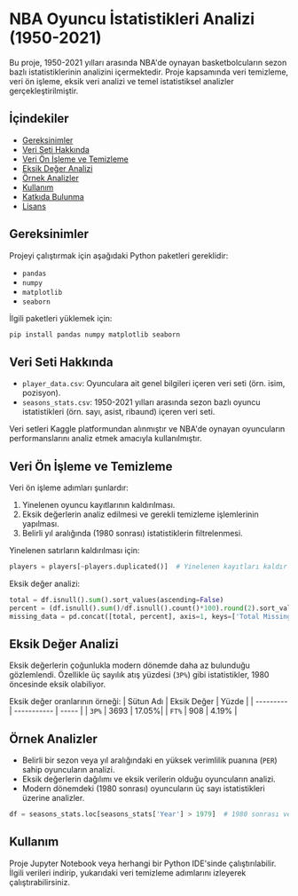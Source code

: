 

# NBA Oyuncu İstatistikleri Analizi (1950-2021)

Bu proje, 1950-2021 yılları arasında NBA'de oynayan basketbolcuların sezon bazlı istatistiklerinin analizini içermektedir. Proje kapsamında veri temizleme, veri ön işleme, eksik veri analizi ve temel istatistiksel analizler gerçekleştirilmiştir.

## İçindekiler
- [Gereksinimler](#gereksinimler)
- [Veri Seti Hakkında](#veri-seti-hakkinda)
- [Veri Ön İşleme ve Temizleme](#veri-on-isleme-ve-temizleme)
- [Eksik Değer Analizi](#eksik-deger-analizi)
- [Örnek Analizler](#ornek-analizler)
- [Kullanım](#kullanim)
- [Katkıda Bulunma](#katkida-bulunma)
- [Lisans](#lisans)

## Gereksinimler
Projeyi çalıştırmak için aşağıdaki Python paketleri gereklidir:
- `pandas`
- `numpy`
- `matplotlib`
- `seaborn`

İlgili paketleri yüklemek için:
```bash
pip install pandas numpy matplotlib seaborn
```

## Veri Seti Hakkında
- `player_data.csv`: Oyunculara ait genel bilgileri içeren veri seti (örn. isim, pozisyon).
- `seasons_stats.csv`: 1950-2021 yılları arasında sezon bazlı oyuncu istatistikleri (örn. sayı, asist, ribaund) içeren veri seti.

Veri setleri Kaggle platformundan alınmıştır ve NBA'de oynayan oyuncuların performanslarını analiz etmek amacıyla kullanılmıştır.

## Veri Ön İşleme ve Temizleme
Veri ön işleme adımları şunlardır:
1. Yinelenen oyuncu kayıtlarının kaldırılması.
2. Eksik değerlerin analiz edilmesi ve gerekli temizleme işlemlerinin yapılması.
3. Belirli yıl aralığında (1980 sonrası) istatistiklerin filtrelenmesi.

Yinelenen satırların kaldırılması için:
```python
players = players[~players.duplicated()]  # Yinelenen kayıtları kaldır
```

Eksik değer analizi:
```python
total = df.isnull().sum().sort_values(ascending=False)
percent = (df.isnull().sum()/df.isnull().count()*100).round(2).sort_values(ascending=False)
missing_data = pd.concat([total, percent], axis=1, keys=['Total Missing', 'Percent Missing'])
```

## Eksik Değer Analizi
Eksik değerlerin çoğunlukla modern dönemde daha az bulunduğu gözlemlendi. Özellikle üç sayılık atış yüzdesi (`3P%`) gibi istatistikler, 1980 öncesinde eksik olabiliyor.

Eksik değer oranlarının örneği:
| Sütun Adı | Eksik Değer | Yüzde |
| --------- | ----------- | ----- |
| `3P%`     | 3693        | 17.05%|
| `FT%`     | 908         | 4.19% |

## Örnek Analizler
- Belirli bir sezon veya yıl aralığındaki en yüksek verimlilik puanına (`PER`) sahip oyuncuların analizi.
- Eksik değerlerin dağılımı ve eksik verilerin olduğu oyuncuların analizi.
- Modern dönemdeki (1980 sonrası) oyuncuların üç sayı istatistikleri üzerine analizler.

```python
df = seasons_stats.loc[seasons_stats['Year'] > 1979]  # 1980 sonrası veriyi filtreleme
```

## Kullanım
Proje Jupyter Notebook veya herhangi bir Python IDE'sinde çalıştırılabilir. İlgili verileri indirip, yukarıdaki veri temizleme adımlarını izleyerek çalıştırabilirsiniz.




